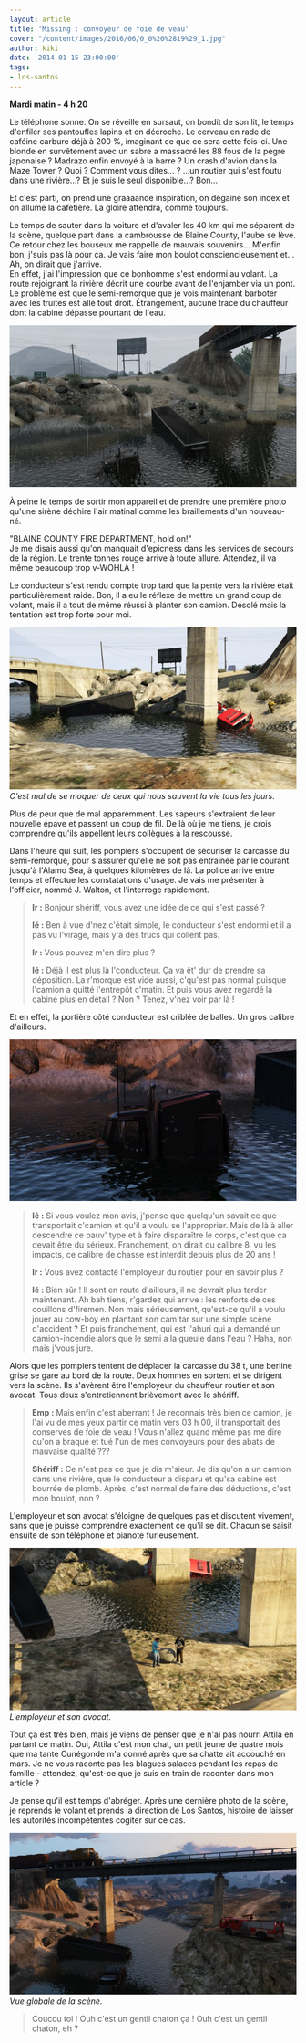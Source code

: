 ```yaml
---
layout: article
title: 'Missing : convoyeur de foie de veau'
cover: "/content/images/2016/06/0_0%20%2819%29_1.jpg"
author: kiki
date: '2014-01-15 23:00:00'
tags:
- los-santos
---
```


 **Mardi matin - 4 h 20**

Le téléphone sonne. On se réveille en sursaut, on bondit de son lit, le temps d'enfiler ses pantoufles lapins et on décroche. Le cerveau en rade de caféine carbure déjà à 200 %, imaginant ce que ce sera cette fois-ci. Une blonde en survêtement avec un sabre a massacré les 88 fous de la pègre japonaise ? Madrazo enfin envoyé à la barre ? Un crash d'avion dans la Maze Tower ? Quoi ? Comment vous dites... ? ...un routier qui s'est foutu dans une rivière...? Et je suis le seul disponible...? Bon...

Et c'est parti, on prend une graaaande inspiration, on dégaine son index et on allume la cafetière. La gloire attendra, comme toujours.

Le temps de sauter dans la voiture et d'avaler les 40 km qui me séparent de la scène, quelque part dans la cambrousse de Blaine County, l'aube se lève. Ce retour chez les bouseux me rappelle de mauvais souvenirs... M'enfin bon, j'suis pas là pour ça. Je vais faire mon boulot consciencieusement et... Ah, on dirait que j'arrive.  
En effet, j'ai l'impression que ce bonhomme s'est endormi au volant. La route rejoignant la rivière décrit une courbe avant de l'enjamber via un pont. Le problème est que le semi-remorque que je vois maintenant barboter avec les truites est allé tout droit. Étrangement, aucune trace du chauffeur dont la cabine dépasse pourtant de l'eau.

![](/content/images/2016/06/0_0%20%2819%29_0.jpg)

À peine le temps de sortir mon appareil et de prendre une première photo qu'une sirène déchire l'air matinal comme les braillements d'un nouveau-né.

"BLAINE COUNTY FIRE DEPARTMENT, hold on!"  
Je me disais aussi qu'on manquait d'epicness dans les services de secours de la région. Le trente tonnes rouge arrive à toute allure. Attendez, il va même beaucoup trop v-WOHLA !

Le conducteur s'est rendu compte trop tard que la pente vers la rivière était particulièrement raide. Bon, il a eu le réflexe de mettre un grand coup de volant, mais il a tout de même réussi à planter son camion. Désolé mais la tentation est trop forte pour moi.

![C'est mal de se moquer de ceux qui nous sauvent la vie tous les jours.](/content/images/2016/06/0_0%20%2818%29_1.jpg)
_C'est mal de se moquer de ceux qui nous sauvent la vie tous les jours._

Plus de peur que de mal apparemment. Les sapeurs s'extraient de leur nouvelle épave et passent un coup de fil. De là où je me tiens, je crois comprendre qu'ils appellent leurs collègues à la rescousse.

Dans l'heure qui suit, les pompiers s'occupent de sécuriser la carcasse du semi-remorque, pour s'assurer qu'elle ne soit pas entraînée par le courant jusqu'à l'Alamo Sea, à quelques kilomètres de là. La police arrive entre temps et effectue les constatations d'usage. Je vais me présenter à l'officier, nommé J. Walton, et l'interroge rapidement.

> **Ir :** Bonjour shériff, vous avez une idée de ce qui s'est passé ?
> 
> **Ié :** Ben à vue d'nez c'était simple, le conducteur s'est endormi et il a pas vu l'virage, mais y'a des trucs qui collent pas.
> 
> **Ir :** Vous pouvez m'en dire plus ?
> 
> **Ié :** Déjà il est plus là l'conducteur. Ça va êt' dur de prendre sa déposition. La r'morque est vide aussi, c'qu'est pas normal puisque l'camion a quitté l'entrepôt c'matin. Et puis vous avez regardé la cabine plus en détail ? Non ? Tenez, v'nez voir par là !

Et en effet, la portière côté conducteur est criblée de balles. Un gros calibre d'ailleurs.

![](/content/images/2016/06/0_0%20%2815%29_3.jpg)

> **Ié :** Si vous voulez mon avis, j'pense que quelqu'un savait ce que transportait c'camion et qu'il a voulu se l'approprier. Mais de là à aller descendre ce pauv' type et à faire disparaître le corps, c'est que ça devait être du sérieux. Franchement, on dirait du calibre 8, vu les impacts, ce calibre de chasse est interdit depuis plus de 20 ans !
> 
> **Ir :** Vous avez contacté l'employeur du routier pour en savoir plus ?
> 
> **Ié :** Bien sûr ! Il sont en route d'ailleurs, il ne devrait plus tarder maintenant. Ah bah tiens, r'gardez qui arrive : les renforts de ces couillons d'firemen. Non mais sérieusement, qu'est-ce qu'il a voulu jouer au cow-boy en plantant son cam'tar sur une simple scène d'accident ? Et puis franchement, qui est l'ahuri qui a demandé un camion-incendie alors que le semi a la gueule dans l'eau ? Haha, non mais j'vous jure.

Alors que les pompiers tentent de déplacer la carcasse du 38 t, une berline grise se gare au bord de la route. Deux hommes en sortent et se dirigent vers la scène. Ils s'avèrent être l'employeur du chauffeur routier et son avocat. Tous deux s'entretiennent brièvement avec le shériff.

> **Emp :** Mais enfin c'est aberrant ! Je reconnais très bien ce camion, je l'ai vu de mes yeux partir ce matin vers 03 h 00, il transportait des conserves de foie de veau ! Vous n'allez quand même pas me dire qu'on a braqué et tué l'un de mes convoyeurs pour des abats de mauvaise qualité ???
> 
> **Shériff :** Ce n'est pas ce que je dis m'sieur. Je dis qu'on a un camion dans une rivière, que le conducteur a disparu et qu'sa cabine est bourrée de plomb. Après, c'est normal de faire des déductions, c'est mon boulot, non ?

L'employeur et son avocat s'éloigne de quelques pas et discutent vivement, sans que je puisse comprendre exactement ce qu'il se dit. Chacun se saisit ensuite de son téléphone et pianote furieusement.

![L'employeur et son avocat.](/content/images/2016/06/0_0%20%2817%29_1.jpg)
_L'employeur et son avocat._

Tout ça est très bien, mais je viens de penser que je n'ai pas nourri Attila en partant ce matin. Oui, Attila c'est mon chat, un petit jeune de quatre mois que ma tante Cunégonde m'a donné après que sa chatte ait accouché en mars. Je ne vous raconte pas les blagues salaces pendant les repas de famille - attendez, qu'est-ce que je suis en train de raconter dans mon article ?

Je pense qu'il est temps d'abréger. Après une dernière photo de la scène, je reprends le volant et prends la direction de Los Santos, histoire de laisser les autorités incompétentes cogiter sur ce cas.

![Vue globale de la scène.](/content/images/2016/06/0_0%20%2820%29_1.jpg)
_Vue globale de la scène._

> Coucou toi ! Ouh c'est un gentil chaton ça ! Ouh c'est un gentil chaton, eh ?

<!--kg-card-end: markdown-->
